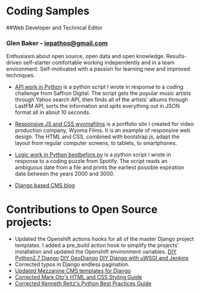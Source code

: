 # Coding Samples
##Web Developer and Technical Editor
### Glen Baker - iepathos@gmail.com
Enthusiasm about open source, open data and open knowledge.  Results-driven self-starter comfortable working independently and in a team environment.  Self-motivated with a passion for learning new and improved techniques.

+ [API work in Python](https://github.com/iepathos/codingsamples/blob/master/mashup.py) is a python script I wrote in response to a coding challenge from Saffron Digital.  The script gets the popular music artists through Yahoo search API, then finds all of the artists' albums through LastFM API, sorts the information and spits everything out in JSON format all in about 10 seconds.

+ [Responsive JS and CSS wyomafilms](https://github.com/iepathos/wyomafilms) is a portfolio site I created for video production company, Wyoma Films.  It is an example of responsive web design.  The HTML and CSS, combined with bootstrap.js, adapt the layout from regular computer screens, to tablets, to smartphones.

+ [Logic work in Python bestbefore.py](https://github.com/iepathos/codingsamples/blob/master/bestbefore.py) is a python script I wrote in response to a coding puzzle from Spotify.  The script reads an ambiguous date from a file and prints the earliest possible expiration date between the years 2000 and 3000.

+ [Django based CMS blog]()


# Contributions to Open Source projects:
+ Updated the Openshift actions hooks for all of the master Django project templates.  I added a pre_build action hook to simplify the projects' installation and updated the Openshift environment variables. [DIY Python2.7 Django](https://github.com/ehazlett/openshift-diy-py27-django) [DIY GeoDjango](https://github.com/bixority/openshift-diy-geodjango) [DIY Django with uWSGI and Jenkins](https://github.com/ksurya/openshift-diy-py27-django-jenkins)
+ Corrected typos in Django endless pagination.
+ [Updated Mezzanine CMS templates for Django](https://github.com/renyi/mezzanine-themes)
+ [Corrected Mark Oto's HTML and CSS Styling Guide](https://github.com/mdo/code-guide)
+ [Corrected Kenneth Reitz's Python Best Practices Guide](https://github.com/kennethreitz/python-guide )